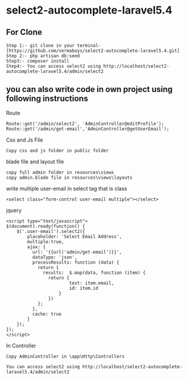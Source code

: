 # select2-autocomplete-laravel5.4

## For Clone
```
Step 1:- git clone in your terminal-[https://github.com/vermaboys/select2-autocomplete-laravel5.4.git]
Step 2:- php artisan db:seed
Step3:- composer install
Step4:- You can access select2 using http://localhost/select2-autocomplete-laravel5.4/admin/select2
```

## you can also write code in own project using following instructions

Route
```
Route::get('/admin/select2', 'AdminController@editProfile');
Route::get('/admin/get-email','AdminController@getUserEmail');
```


Css and Js File
```
Copy css and js folder in public folder
```

blade file and layout file
```
copy full admin folder in resources\views
copy admin.blade file in resources\views\layouts
```

write multiple user-email in select tag that is class
```
<select class="form-control user-email multiple"></select>
```

jquery
```
<script type="text/javascript">
$(document).ready(function() {
  	$('.user-email').select2({
        placeholder: 'Select Email Address',
        multiple:true,
        ajax: {
          url: '{{url('admin/get-email')}}',
          dataType: 'json',
          processResults: function (data) {
            return {
              results:  $.map(data, function (item) {
                return {
                        text: item.email,
                        id: item.id
                    }
                })
            };
          },
          cache: true
        }
    });
});
</script>
```

In Controller
```
Copy AdminController in \app\Http\Controllers
```

```
You can access select2 using http://localhost/select2-autocomplete-laravel5.4/admin/select2
```